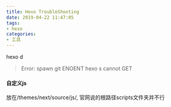 ```yaml
---
title: Hexo TroubleShooting
date: 2019-04-22 11:47:05
tags:
- hexo
categories: 
- 工具
---
```

hexo d
> Error: spawn git ENOENT
hexo s
> cannot GET 

#### 自定义js
放在/themes/next/source/js/, 官网说的根路径scripts文件夹并不行
